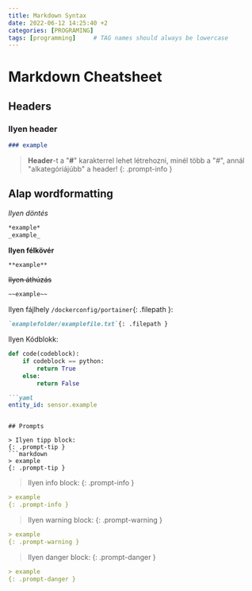 ```yaml
---
title: Markdown Syntax
date: 2022-06-12 14:25:40 +2
categories: [PROGRAMING]
tags: [programming]     # TAG names should always be lowercase
---
```


# Markdown Cheatsheet

## Headers

### Ilyen header

```markdown
### example
```

> **Header**-t a "**#**" karakterrel lehet létrehozni, minél több a "#", annál "alkategóriájúbb" a header!
{: .prompt-info }

## Alap wordformatting

*Ilyen döntés*
```markdown
*example*
_example_
```

**Ilyen félkövér**
```markdown
**example**
```

~~Ilyen áthúzás~~
```markdown
~~example~~
```

Ilyen fájlhely `/dockerconfig/portainer`{: .filepath }:
```markdown
`examplefolder/examplefile.txt`{: .filepath }
```

Ilyen Kódblokk:
```python
def code(codeblock):
	if codeblock == python:
		return True
	else:
		return False
```
```markdown
```yaml
entity_id: sensor.example
```
```

## Prompts

> Ilyen tipp block:
{: .prompt-tip }
```markdown
> example
{: .prompt-tip }
```

> Ilyen info block:
{: .prompt-info }
```markdown
> example
{: .prompt-info }
```

> Ilyen warning block:
{: .prompt-warning }
```markdown
> example
{: .prompt-warning }
```

> Ilyen danger block:
{: .prompt-danger }
```markdown
> example
{: .prompt-danger }
```


